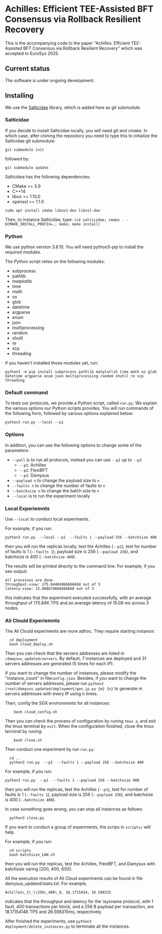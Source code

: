 # Achilles: Efficient TEE-Assisted BFT Consensus via Rollback Resilient Recovery

This is the accompanying code to the paper "Achilles: Efficient TEE-Assisted BFT Consensus via Rollback Resilient Recovery" which was accepted to EuroSys
2025.
## Current status

The software is under ongoing development.

## Installing

We use the
[Salticidae](https://github.com/Determinant/salticidae) library, which
is added here as git submodule.

### Salticidae

If you decide to install Salticidae locally, you will need git and cmake.
In which case, after cloning the repository you need to type this to initialize the
Salticidae git submodule:

`git submodule init`

followed by:

`git submodule update`

Salticidea has the following dependencies:

* CMake >= 3.9
* C++14
* libuv >= 1.10.0
* openssl >= 1.1.0

`sudo apt install cmake libuv1-dev libssl-dev`

Then, to instance Salticidae, type:
`(cd salticidae; cmake . -DCMAKE_INSTALL_PREFIX=.; make; make install)`

### Python

We use python version 3.8.10.  You will need python3-pip to install
the required modules.

The Python script relies on the following modules:
- subprocess
- pathlib
- matplotlib
- time
- math
- os
- glob
- datetime
- argparse
- enum
- json
- multiprocessing
- random
- shutil
- re
- scp
- threading

If you haven't installed those modules yet, run:

`python3 -m pip install subprocess pathlib matplotlib time math os glob datetime argparse enum json multiprocessing random shutil re scp threading`


### Default command

To tests our protocols, we provide a Python script, called
`run.py`. We explain the various options our Python scripts provides. You will
run commands of the following form, followed by various options
explained below:

`python3 run.py --local --p1`

### Options

In addition, you can use the following options to change some of the parameters:
- `--pall` is to run all protocols, instead you can use `--p1` up to `--p3`
    - `--p1`: Achilles
    - `--p2`: FlexiBFT
    - `--p3`: Damysus
- `--payload n` to change the payload size to `n`
- `--faults n` to change the number of faults to `n`
- `--batchsize n` to change the batch size to `n`
- `--local` is to run the experiment locally



### Local Experiemnts

Use `--local` to conduct local experiments.

For example, if you run:

`python3 run.py  --local --p1  --faults 1 --payload 256 --batchsize 400`

then you will run the replicas locally, test the Achilles (`--p1`), test for number of faults is 1 (`--faults 1`), payload size is 256 (`--payload 256`), and batchsize is 400 (`--batchsize 400`).

The results will be printed directly to the command line. For example, if you see output:
```
all processes are done
throughput-view: 175.84404966666668 out of 3
latency-view: 15.088674666666668 out of 3
```
this indicates that the experiment executed successfully, with an average throughput of 175.84K TPS and an average latency of 15.08 ms across 3 nodes.


### Ali Clould Experiemnts

The Ali Clould experiments are more adhoc. They require starting instance:
  ```
    cd deployment
    bash cloud_deploy.sh
  ```
Then you can check that the servers addresses are listed in `/damysus_updated/servers`.
By default, 7 instances are deployed and 31 servers addresses are generated (5 times for each IP).

If you want to change the number of instances, please modify the "instance_count" in file`config.json`.
Besides, if you want to change the number of servers addresses, please run `python3 /root/damysus_updated/deployment/gen_ip.py {m} {n}` to generate m servers addresses with every IP using n times.


Then, config the SGX environments for all instances:
```
    bash cloud_config.sh
```
Then you can check the process of configuration by runing `tmux a`, and exit the tmux terminal by `exit`.
When the configuration finished, close the tmux terminal by runing:
```
    bash close.sh
```


Then conduct one experiment by run `run.py`:
  ```
    cd ..
    python3 run.py  --p1  --faults 1 --payload 256 --batchsize 400
  ```
For example, if you run:

`python3 run.py  --p1  --faults 1 --payload 256 --batchsize 400`

then you will run the replicas, test the Achilles (`--p1`), test for number of faults is 1 (`--faults 1`), payload size is 256 (`--payload 256`), and batchsize is 400 (`--batchsize 400`).

In case something goes wrong, you can stop all instances as follows:
  ```
    python3 close.py
  ```

If you want to conduct a group of experiments, the scrips in `scripts/` will help.

For example, if you run:
  ```
    cd scripts
    bash batchsize_LAN.sh
  ```
then you will run the replicas, test the  Achilles, FlexiBFT, and Damysus with batchsize varing [200, 400, 600].

All the execution results of Ali Cloud experiments can be found in file damysus_updated/stats.txt.
For example, 
```
Achilles\_1\_\\256\_400\_0, 18.1715414, 26.598315
```
indicates that the throughput and latency for the \sysname protocol, with 1 fault, 400 transactions per block, and a 256 B payload per transaction, are 18.1715414K TPS and 26.598315ms, respectively.



After finished the experiments, use `python3 deployment/delete_instances.py` to terminate all the instances.



